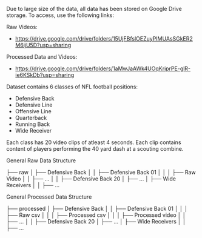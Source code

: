 Due to large size of the data, all data has been stored on Google Drive storage. To access, use the following links:

Raw Videos: 
 - https://drive.google.com/drive/folders/15UjFBfslOEZuyPIMUAsSGkER2M6ijU5D?usp=sharing

Processed Data and Videos:
 - https://drive.google.com/drive/folders/1aMwJaAWk4UOqKriprPE-glR-ie6KSkDb?usp=sharing
 
 Dataset contains 6 classes of NFL football positions:
 - Defensive Back
 - Defensive Line
 - Offensive Line
 - Quarterback
 - Running Back
 - Wide Receiver
 
Each class has 20 video clips of atleast 4 seconds. Each clip contains content of players performing the 40 yard dash at a scouting combine.
 
General Raw Data Structure

├── raw
│   ├── Defensive Back
│   │   ├── Defensive Back 01
│   │   │   ├── Raw Video
│   │   ├── ...
│   │   ├── Defensive Back 20
│   ├── ...
│   ├── Wide Receivers
│   │   ├── ...


General Processed Data Structure

├── processed
│   ├── Defensive Back
│   │   ├── Defensive Back 01
│   │   │   ├── Raw csv
│   │   │   ├── Processed csv
│   │   │   ├── Processed video
│   │   ├── ...
│   │   ├── Defensive Back 20
│   ├── ...
│   ├── Wide Receivers
│   │   ├── ...

